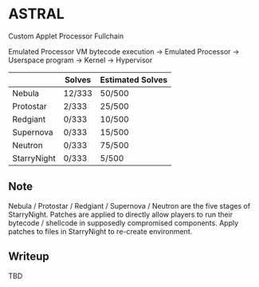 # ASTRAL

Custom Applet Processor Fullchain

Emulated Processor VM bytecode execution -> Emulated Processor -> Userspace program -> Kernel -> Hypervisor

|             | Solves | Estimated Solves |
| ----------- | ------ | ---------------- |
| Nebula      | 12/333 | 50/500           |
| Protostar   | 2/333  | 25/500           |
| Redgiant    | 0/333  | 10/500           |
| Supernova   | 0/333  | 15/500           |
| Neutron     | 0/333  | 75/500           |
| StarryNight | 0/333  | 5/500            |

## Note

Nebula / Protostar / Redgiant / Supernova / Neutron are the five stages of StarryNight.
Patches are applied to directly allow players to run their bytecode / shellcode in supposedly compromised components. Apply patches to files in StarryNight to re-create environment.

## Writeup

TBD
